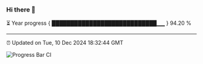 ### Hi there 👋

⏳ Year progress { ████████████████████████████▁▁ } 94.20 %

---

⏰ Updated on Tue, 10 Dec 2024 18:32:44 GMT

![Progress Bar CI](https://github.com/ZhaoGui/ZhaoGui/workflows/Progress%20Bar%20CI/badge.svg)
